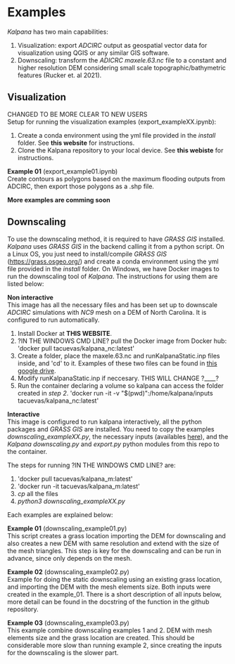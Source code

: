 # Examples

*Kalpana* has two main capabilities:

1. Visualization: export *ADCIRC* output as geospatial vector data for visualization using QGIS or any similar GIS software.
2. Downscaling: transform the *ADICRC* *maxele.63.nc* file to a constant and higher resolution DEM considering small scale topographic/bathymetric features (Rucker et. al 2021).

## Visualization 
CHANGED TO BE MORE CLEAR TO NEW USERS <br>
Setup for running the visualization examples (export_exampleXX.ipynb):
1. Create a conda environment using the yml file provided in the *install* folder. See **this website** for instructions.
2. Clone the Kalpana repository to your local device. See **this webiste** for instructions.

**Example 01** (export_example01.ipynb)<br>
Create contours as polygons based on the maximum flooding outputs from ADCIRC, then export those polygons as a .shp file.

**More examples are comming soon**

## Downscaling

To use the downscaling method, it is required to have *GRASS GIS* installed. *Kalpana* uses *GRASS GIS* in the backend calling it from a python script. On a Linux OS, you just need to install/compile *GRASS GIS* (https://grass.osgeo.org/) and create a conda environment using the yml file provided in the *install* folder. On Windows, we have Docker images to run the downscaling tool of *Kalpana*.
The instructions for using them are listed below:

**Non interactive**<br>
This image has all the necessary files and has been set up to downscale *ADCIRC* simulations with *NC9* mesh on a DEM of North Carolina. It is configured to run automatically.
1. Install Docker at **THIS WEBSITE**.
2. ?IN THE WINDOWS CMD LINE? pull the Docker image from Docker hub:
'docker pull tacuevas/kalpana_nc:latest'
3. Create a folder, place the maxele.63.nc and runKalpanaStatic.inp files inside, and 'cd' to it. Examples of these two files can be found in [this google drive](https://drive.google.com/drive/folders/1cbQzN4SrLs_rVlz9q8zHCKbFtQpLO5CG?usp=sharing).
4. Modify runKalpanaStatic.inp if neccesary. THIS WILL CHANGE ?____?
5. Run the container declaring a volume so kalpana can access the folder created in *step 2*.
'docker run -it -v "$(pwd)":/home/kalpana/inputs tacuevas/kalpana_nc:latest'

**Interactive**<br>
This image is configured to run kalpana interactively, all the python packages and *GRASS GIS* are installed. You need to copy the examples *downscaling_exampleXX.py*, the necessary inputs (availables [here](https://drive.google.com/drive/folders/1cbQzN4SrLs_rVlz9q8zHCKbFtQpLO5CG?usp=sharing)), and the *Kalpana* *downscaling.py* and *export.py* python modules from this repo to the container.


The steps for running ?IN THE WINDOWS CMD LINE? are:

1) 'docker pull tacuevas/kalpana_m:latest'
2) 'docker run -it tacuevas/kalpana_m:latest'
3) *cp* all the files
4) *python3 downscaling_exampleXX.py* 

Each examples are explained below:

**Example 01** (downscaling_example01.py)<br>
This script creates a grass location importing the DEM for downscaling and also creates a new DEM with same resolution and extend with the size of the mesh triangles. This step is key for the downscaling and can be run in advance, since only depends on the mesh.

**Example 02** (downscaling_example02.py)<br>
Example for doing the static downscaling using an existing grass location, and importing the DEM with the mesh elements size. Both inputs were created in the example_01. There is a short description of all inputs below, more detail can be found in the docstring of the function in the github repository.

**Example 03** (downscaling_example03.py)<br>
This example combine downscaling examples 1 and 2. DEM with mesh elements size and the grass location are created. This should be considerable more slow than running example 2, since creating the inputs for the downscaling is the slower part.

